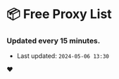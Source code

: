# :package: Free Proxy List
### Updated every 15 minutes.

- Last updated: `2024-05-06 13:30`

:heart:
